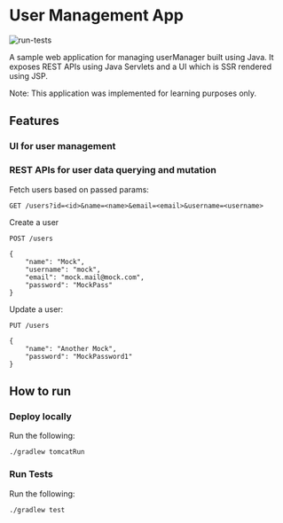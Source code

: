 # User Management App 

![run-tests](https://github.com/tymefighter/user-management-app/actions/workflows/run-tests.yml/badge.svg)

A sample web application for managing userManager built using Java. 
It exposes REST APIs using Java Servlets and a UI which is SSR rendered using JSP.

Note: This application was implemented for learning purposes only.

## Features

### UI for user management



### REST APIs for user data querying and mutation

Fetch users based on passed params:

```
GET /users?id=<id>&name=<name>&email=<email>&username=<username>
```

Create a user

```
POST /users

{
    "name": "Mock",
    "username": "mock",
    "email": "mock.mail@mock.com",
    "password": "MockPass"
}
```

Update a user:

```
PUT /users

{
    "name": "Another Mock",
    "password": "MockPassword1"
}
```

## How to run

### Deploy locally

Run the following:
```
./gradlew tomcatRun
```

### Run Tests

Run the following:
```
./gradlew test
```
